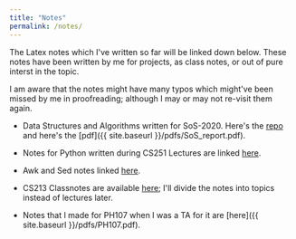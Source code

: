 ```yaml
---
title: "Notes"
permalink: /notes/
---
```


The Latex notes which I've written so far will be linked down below. These notes have been written by me for projects, as class notes, or out of pure interst in the topic.

I am aware that the notes might have many typos which might've been missed by me in proofreading; although I may or may not re-visit them again.

- Data Structures and Algorithms written for SoS-2020. Here's the [repo](https://github.com/AkashCherukuri/Data-Structures-and-Algorithms) and here's the [pdf]({{ site.baseurl }}/pdfs/SoS_report.pdf). 

- Notes for Python written during CS251 Lectures are linked [here](https://AkashCherukuri.github.io/notes/cs251py).

- Awk and Sed notes linked [here](https://AkashCherukuri.github.io/notes/cs251a_bash).

- CS213 Classnotes are available [here](https://AkashCherukuri.github.io/notes/cs213cn); I'll divide the notes into topics instead of lectures later.
- Notes that I made for PH107 when I was a TA for it are [here]({{ site.baseurl }}/pdfs/PH107.pdf).
